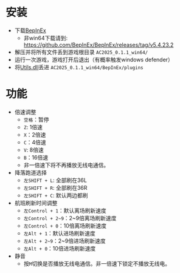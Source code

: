 # 安装
- 下载[BepInEx](https://github.com/BepInEx/BepInEx/releases/download/v5.4.23.2/BepInEx_win_x64_5.4.23.2.zip)
  - 非win64下载请到: https://github.com/BepInEx/BepInEx/releases/tag/v5.4.23.2
- 解压并将所有文件丢到游戏根目录 `AC2025_0.1.1_win64/`
- 运行一次游戏，游戏打开后退出（有概率触发windows defender）
- 将[Utils.dll](https://github.com/ericpzh/ACUtils/blob/main/bin/Debug/netstandard2.1/Utils.dll)丢进 `AC2025_0.1.1_win64/BepInEx/plugins`
  
# 功能
- 倍速调整
  - `空格`：暂停
  - `Z`: 1倍速
  - `X`：2倍速
  - `C`：4倍速
  - `V`: 8倍速
  - `B`：16倍速
  - 非一倍速下将不再播放无线电通信。
- 降落跑道选择
  - `左SHIFT + L`: 全部刷在36L
  - `左SHIFT + R`: 全部刷在36R
  - `左SHIFT + C`: 默认两边都刷
- 航班刷新时间调整
  - `左Control + 1`：默认离场刷新速度
  - `左Control + 2~9`：2~9倍离场刷新速度
  - `左Control + 0`：10倍离场刷新速度
  - `左Alt + 1`：默认进场刷新速度
  - `左Alt + 2~9`：2~9倍进场刷新速度
  - `左Alt + 0`：10倍进场刷新速度
- 静音
  - 按`M`切换是否播放无线电通信。非一倍速下锁定不播放无线电。